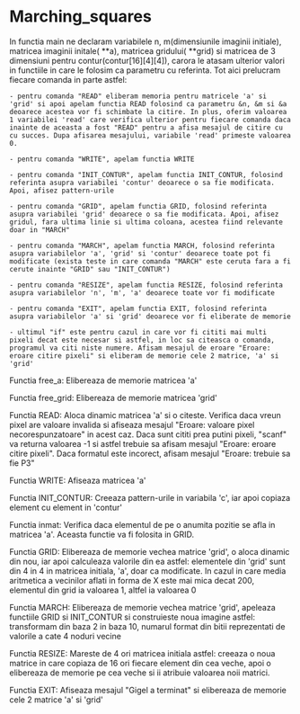 # Marching_squares
In functia main ne declaram variabilele n, m(dimensiunile imaginii initiale), matricea imaginii initale( **a), matricea gridului( **grid) si matricea de 3 dimensiuni pentru contur(contur[16][4][4]), carora le atasam ulterior valori in functiile in care le folosim ca parametru cu referinta. Tot aici prelucram fiecare comanda in parte astfel: 

    - pentru comanda "READ" eliberam memoria pentru matricele 'a' si 'grid' si apoi apelam functia READ folosind ca parametru &n, &m si &a deoarece acestea vor fi schimbate la citire. In plus, oferim valoarea 1 variabilei 'read' care verifica ulterior pentru fiecare comanda daca inainte de aceasta a fost "READ" pentru a afisa mesajul de citire cu cu succes. Dupa afisarea mesajului, variabile 'read' primeste valoarea 0.

    - pentru comanda "WRITE", apelam functia WRITE

    - pentru comanda "INIT_CONTUR", apelam functia INIT_CONTUR, folosind referinta asupra variabilei 'contur' deoarece o sa fie modificata. Apoi, afisez pattern-urile

    - pentru comanda "GRID", apelam functia GRID, folosind referinta asupra variabilei 'grid' deoarece o sa fie modificata. Apoi, afisez gridul, fara ultima linie si ultima coloana, acestea fiind relevante doar in "MARCH"

    - pentru comanda "MARCH", apelam functia MARCH, folosind referinta asupra variabilelor 'a', 'grid' si 'contur' deoarece toate pot fi modificate (exista teste in care comanda "MARCH" este ceruta fara a fi cerute inainte "GRID" sau "INIT_CONTUR")

    - pentru comanda "RESIZE", apelam functia RESIZE, folosind referinta asupra variabilelor 'n', 'm', 'a' deoarece toate vor fi modificate

    - pentru comanda "EXIT", apelam functia EXIT, folosind referinta asupra variabilelor 'a' si 'grid' deoarece vor fi eliberate de memorie

    - ultimul "if" este pentru cazul in care vor fi cititi mai multi pixeli decat este necesar si astfel, in loc sa citeasca o comanda, programul va citi niste numere. Afisam mesajul de eroare "Eroare: eroare citire pixeli" si eliberam de memorie cele 2 matrice, 'a' si 'grid'

Functia free_a:
    Elibereaza de memorie matricea 'a'

Functia free_grid:
    Elibereaza de memorie matricea 'grid'

Functia READ:
    Aloca dinamic matricea 'a' si o citeste. Verifica daca vreun pixel are valoare invalida si afiseaza mesajul "Eroare: valoare pixel necorespunzatoare" in acest caz. Daca sunt cititi prea putini pixeli, "scanf" va returna valoarea -1 si astfel trebuie sa afisam mesajul "Eroare: eroare citire pixeli". Daca formatul este incorect, afisam mesajul "Eroare: trebuie sa fie P3"

Functia WRITE:
    Afiseaza matricea 'a'

Functia INIT_CONTUR:
    Creeaza pattern-urile in variabila 'c', iar apoi copiaza element cu element in 'contur'

Functia inmat:
    Verifica daca elementul de pe o anumita pozitie se afla in matricea 'a'. Aceasta functie va fi folosita in GRID.

Functia GRID:
    Elibereaza de memorie vechea matrice 'grid', o aloca dinamic din nou, iar apoi calculeaza valorile din ea astfel: elementele din 'grid' sunt din 4 in 4 in matricea initiala, 'a', doar ca modificate. In cazul in care media aritmetica a vecinilor aflati in forma de X este mai mica decat 200, elementul din grid ia valoarea 1, altfel ia valoarea 0

Functia MARCH:
    Elibereaza de memorie vechea matrice 'grid', apeleaza functiile GRID si INIT_CONTUR si construieste noua imagine astfel: transformam din baza 2 in baza 10, numarul format din bitii reprezentati de valorile a cate 4 noduri vecine

Functia RESIZE:
    Mareste de 4 ori matricea initiala astfel: creeaza o noua matrice in care copiaza de 16 ori fiecare element din cea veche, apoi o elibereaza de memorie pe cea veche si ii atribuie valoarea noii matrici.

Functia EXIT:
    Afiseaza mesajul "Gigel a terminat" si elibereaza de memorie cele 2 matrice 'a' si 'grid'